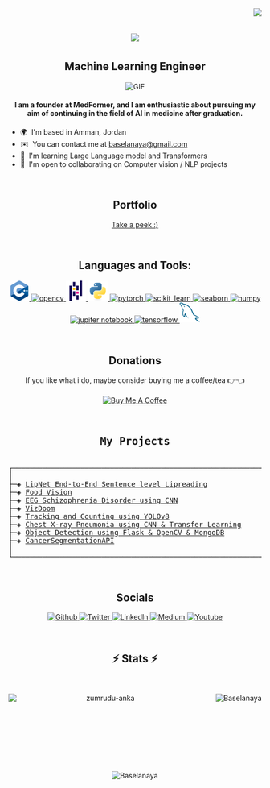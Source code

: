 <img align="right" src="https://visitor-badge.laobi.icu/badge?page_id=Basel-anaya.Basel-anaya">

<h1 align="center">
  <a href="https://git.io/typing-svg">
    <img src="https://readme-typing-svg.herokuapp.com/?lines=Hello,+There!+👋;This+is+Basel+anaya....;Nice+to+meet+you!&center=true&size=30">
  </a>
</h1>

<h2 align="center">Machine Learning Engineer </h2>

<div align=center>
<img align="center" alt="GIF" src="https://github.com/abhisheknaiidu/abhisheknaiidu/blob/master/code.gif?raw=true" width="500" height="400" />
</div>

<h4 align="center"> I am a founder at MedFormer, and I am enthusiastic about pursuing my aim of continuing in the field of AI in medicine after graduation. </h4>

*   🌍  I'm based in Amman, Jordan
*   ✉️  You can contact me at [baselanaya@gmail.com](mailto:baselanaya@gmail.com)
*   🧠  I'm learning Large Language model and Transformers
*   🤝  I'm open to collaborating on Computer vision / NLP projects

  
<br>


<h2 align="center"> Portfolio </h3>
<p align="center">
  <a align="center" href="https://basel-anaya.vercel.app/"> Take a peek :) </a>
</p>


<br>


<h2 align="center">Languages and Tools:</h2>
<p align="center"> 
  <a href="https://www.w3schools.com/cpp/" target="_blank" rel="noreferrer"> 
    <img src="https://raw.githubusercontent.com/devicons/devicon/master/icons/cplusplus/cplusplus-original.svg" alt="cplusplus" width="40" height="40"/>
  </a> 
  <a href="https://opencv.org/" target="_blank" rel="noreferrer"> 
    <img src="https://www.vectorlogo.zone/logos/opencv/opencv-icon.svg" alt="opencv" width="40" height="40"/> 
  </a> 
  <a href="https://pandas.pydata.org/" target="_blank" rel="noreferrer">
    <img src="https://raw.githubusercontent.com/devicons/devicon/2ae2a900d2f041da66e950e4d48052658d850630/icons/pandas/pandas-original.svg" alt="pandas" width="40" height="40"/> 
  </a> 
  <a href="https://www.python.org" target="_blank" rel="noreferrer"> 
    <img src="https://raw.githubusercontent.com/devicons/devicon/master/icons/python/python-original.svg" alt="python" width="40" height="40"/> 
  </a> 
  <a href="https://pytorch.org/" target="_blank" rel="noreferrer"> 
    <img src="https://www.vectorlogo.zone/logos/pytorch/pytorch-icon.svg" alt="pytorch" width="40" height="40"/> 
  </a> 
  <a href="https://scikit-learn.org/" target="_blank" rel="noreferrer"> 
    <img src="https://upload.wikimedia.org/wikipedia/commons/0/05/Scikit_learn_logo_small.svg" alt="scikit_learn" width="40" height="40"/> 
  </a> 
  <a href="https://seaborn.pydata.org/" target="_blank" rel="noreferrer"> 
    <img src="https://seaborn.pydata.org/_images/logo-mark-lightbg.svg" alt="seaborn" width="40" height="40"/> 
  </a> 
  <a href="https://numpy.org/" target="_blank" rel="noreferrer"> 
    <img src="https://www.vectorlogo.zone/logos/numpy/numpy-icon.svg" alt="numpy" width="40" height="40"/> 
  </a> 
  <a href="https://jupyter.org/" target="_blank" rel="noreferrer"> 
    <img src="https://www.vectorlogo.zone/logos/jupyter/jupyter-icon.svg" alt="jupiter notebook" width="40" height="40"/> 
  </a>
  <a href="https://www.tensorflow.org" target="_blank" rel="noreferrer"> 
    <img src="https://www.vectorlogo.zone/logos/tensorflow/tensorflow-icon.svg" alt="tensorflow" width="40" height="40"/> 
  </a> 
  <a href="https://www.mysql.com/" target="_blank" rel="noreferrer"> 
    <img src="https://raw.githubusercontent.com/devicons/devicon/master/icons/mysql/mysql-original.svg" alt="mysql" width="40" height="40"/> 
  </a>
</p>


<br>


<h2 align="center"> Donations </h2>
<div align=center>
If you like what i do, maybe consider buying me a coffee/tea 👉👈
</div>
<br>
<div align=center>
  <a href="https://www.buymeacoffee.com/Baselanaya" target="_blank"><img src="https://cdn.buymeacoffee.com/buttons/v2/default-red.png" alt="Buy Me A Coffee" width="120" ></a>
</div>


<br>


<pre>
<h2 align="center"> My Projects </h2>
┌───────────────────────────────────────────────────────────┤ PROJECTS ├───────────────────────────────────────▰▰▰
│
├─◈ <a href="https://github.com/Basel-anaya/LipNet-End-to-End-Sentence-level-Lipreading">LipNet End-to-End Sentence level Lipreading</a>
├─◈ <a href="https://github.com/Basel-anaya/Food-Vision-Project">Food Vision</a>
├─◈ <a href="https://github.com/Basel-anaya/EEG-Schizophrenia-Disorder-using-CNN">EEG Schizophrenia Disorder using CNN</a>
├─◈ <a href="https://github.com/Basel-anaya/killcast">VizDoom</a>
├─◈ <a href="https://github.com/Basel-anaya/Tracking-and-Counting-using-YOLOv8">Tracking and Counting using YOLOv8</a>
├─◈ <a href="https://github.com/Basel-anaya/Chest-X-Ray-Pneumonia-using-CNN-and-Transfer-Learning">Chest X-ray Pneumonia using CNN & Transfer Learning</a>
├─◈ <a href="https://github.com/Basel-anaya/Object-Detection-using-Flask-OpenCV-MongoDB">Object Detection using Flask & OpenCV & MongoDB</a>
├─◈ <a href="https://github.com/Basel-anaya/CancerSegmentationAPI">CancerSegmentationAPI</a>
│
└─────────────────────────────────────────────────────────────────────────────────────────────────────────────▰▰▰
</pre>


<br>


<h2 align="center"> Socials </h2>

<p align="center">
  <a href="https://github.com/Basel-anaya" target="_blank">
    <img alt="Github" src="https://img.shields.io/badge/GitHub-%2312100E.svg?&style=for-the-badge&logo=Github&logoColor=white" />
  </a> 
  <a href="https://twitter.com/baselanaya" target="_blank">
    <img alt="Twitter" src="https://img.shields.io/badge/twitter-%231DA1F2.svg?&style=for-the-badge&logo=twitter&logoColor=white" />
  </a> 
  <a href="https://www.linkedin.com/in/basel-anaya" target="_blank">
    <img alt="LinkedIn" src="https://img.shields.io/badge/linkedin-%230077B5.svg?&style=for-the-badge&logo=linkedin&logoColor=white" />
  </a> <a href="https://medium.com/@Baselanaya" target="_blank">
    <img alt="Medium" src="https://img.shields.io/badge/medium-%2312100E.svg?&style=for-the-badge&logo=medium&logoColor=white" />
  </a> 
  <a href="https://www.youtube.com/channel/UCZ66MREnm-MsncYLJssBpTQ" target="_blank"> 
    <img alt="Youtube" src="https://img.shields.io/badge/Youtube-%2312100E.svg?&style=for-the-badge&logo=Youtube&logoColor=red"/> 
  </a>
</p>


<br>


<h2 align="center">⚡ Stats ⚡</h2>
<br>
<p align=center>
  <div align=center>
    <a href="https://github.com/Basel-anaya/github-readme-streak-stats" title="Go to Source">
      <img align="left" width=390 src="https://github-readme-streak-stats.herokuapp.com/?user=Basel-anaya&theme=react&border=61dafb&hide_border=true" alt="zumrudu-anka" />
    </a>
    <img align="right" src="https://github-readme-stats.vercel.app/api/top-langs?username=Basel-anaya&theme=algolia&show_icons=true&locale=en&layout=compact" alt="Baselanaya" />
  </div>
  <br><br><br><br><br><br><br><br><br>
  <div align=center>
    <img align="center" src="https://github-readme-stats.vercel.app/api?username=Basel-anaya&theme=algolia&show_icons=true&locale=en" alt="Baselanaya" />
  </div>
  <br>
</p>
